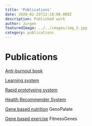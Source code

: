 ```yaml
---
title: 'Publications'
date: 2020-02-25T12:18:00.000Z
description: Published work
author: Jurgen
featuredImage: ../../images/img_2.jpg
category: publications
---
```


# Publications

[Anti-burnout book](/project1)  

[Learning system](/project2)  

<a href="https://www.notion.so/Rapid-Prototyping-System-020149df896049a4b9ab05f868901b55">Rapid prototyping system</a>

[Health Recommender System](/project2)

[Gene based nutrition](/project2) GenoPalate

[Gene based exercise](/project2) FitnessGenes



